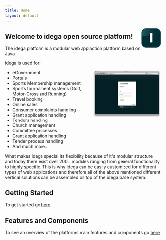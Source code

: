 ```yaml
---
title: Home
layout: default
---
```


<a style="float:right;" href="images/idega_i_glossy_512.png"><img src="images/idega_i_glossy_64_drop.png"/></a>

Welcome to idega open source platform!
--------------------------------------

The idega platform is a modular web applaction platform based on Java

idega is used for:

<a style="float:right" href="images/login.png"><img src="images/login-sm.png"/></a>

 * eGovernment
 * Portals
 * Sports Membership management
 * Sports tournament systems (Golf, Motor-Cross and Running)
 * Travel booking
 * Online sales
 * Consumer complaints handling
 * Grant application handling
 * Tenders handling
 * Church management
 * Committee processes
 * Grant application handling
 * Tender process handling
 * And much more...

What makes idega special its flexibility because of it's modular structure and today there exist over 200+ modules ranging from general functionality to highly specific.
This is why idega can be easily customized for different types of web applications and therefore all of the above mentioned different vertical solutions can be assembled on top of the idega base system.

Getting Started
--------------

To get started go [here](gettingstarted.html)


Features and Components
--------------

To see an overview of the platforms main features and components go [here](components.html)